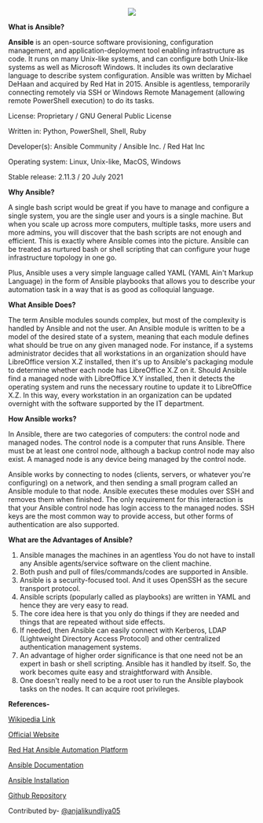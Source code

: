 <p align="center">
  <img src="https://upload.wikimedia.org/wikipedia/commons/2/24/Ansible_logo.svg" />
</p>

**What is Ansible?**

**Ansible** is an open-source software provisioning, configuration management, and application-deployment tool enabling infrastructure as code. It runs on many Unix-like systems, and can configure both Unix-like systems as well as Microsoft Windows. It includes its own declarative language to describe system configuration. Ansible was written by Michael DeHaan and acquired by Red Hat in 2015. Ansible is agentless, temporarily connecting remotely via SSH or Windows Remote Management (allowing remote PowerShell execution) to do its tasks.

License: Proprietary / GNU General Public License

Written in: Python, PowerShell, Shell, Ruby

Developer(s): Ansible Community / Ansible Inc. / Red Hat Inc

Operating system: Linux, Unix-like, MacOS, Windows

Stable release: 2.11.3 / 20 July 2021

**Why Ansible?**

A single bash script would be great if you have to manage and configure a single system, you are the single user and yours is a single machine. But when you scale up across more computers, multiple tasks, more users and more admins, you will discover that the bash scripts are not enough and efficient. This is exactly where Ansible comes into the picture. Ansible can be treated as nurtured bash or shell scripting that can configure your huge infrastructure topology in one go.

Plus, Ansible uses a very simple language called YAML (YAML Ain&#39;t Markup Language) in the form of Ansible playbooks that allows you to describe your automation task in a way that is as good as colloquial language.

**What Ansible Does?**

The term Ansible modules sounds complex, but most of the complexity is handled by Ansible and not the user. An Ansible module is written to be a model of the desired state of a system, meaning that each module defines what should be true on any given managed node. For instance, if a systems administrator decides that all workstations in an organization should have LibreOffice version X.Z installed, then it&#39;s up to Ansible&#39;s packaging module to determine whether each node has LibreOffice X.Z on it. Should Ansible find a managed node with LibreOffice X.Y installed, then it detects the operating system and runs the necessary routine to update it to LibreOffice X.Z. In this way, every workstation in an organization can be updated overnight with the software supported by the IT department.

**How Ansible works?**

In Ansible, there are two categories of computers: the control node and managed nodes. The control node is a computer that runs Ansible. There must be at least one control node, although a backup control node may also exist. A managed node is any device being managed by the control node.

Ansible works by connecting to nodes (clients, servers, or whatever you&#39;re configuring) on a network, and then sending a small program called an Ansible module to that node. Ansible executes these modules over SSH and removes them when finished. The only requirement for this interaction is that your Ansible control node has login access to the managed nodes. SSH keys are the most common way to provide access, but other forms of authentication are also supported.

**What are the Advantages of Ansible?**

1. Ansible manages the machines in an agentless You do not have to install any Ansible agents/service software on the client machine.
2. Both push and pull of files/commands/codes are supported in Ansible.
3. Ansible is a security-focused tool. And it uses OpenSSH as the secure transport protocol.
4. Ansible scripts (popularly called as playbooks) are written in YAML and hence they are very easy to read.
5. The core idea here is that you only do things if they are needed and things that are repeated without side effects.
6. If needed, then Ansible can easily connect with Kerberos, LDAP (Lightweight Directory Access Protocol) and other centralized authentication management systems.
7. An advantage of higher order significance is that one need not be an expert in bash or shell scripting. Ansible has it handled by itself. So, the work becomes quite easy and straightforward with Ansible.
8. One doesn&#39;t really need to be a root user to run the Ansible playbook tasks on the nodes. It can acquire root privileges.

**References-**

[Wikipedia Link](https://en.wikipedia.org/wiki/Ansible_(software))

[Official Website](https://www.ansible.com/)

[Red Hat Ansible Automation Platform](https://www.redhat.com/en/technologies/management/ansible)

[Ansible Documentation](https://docs.ansible.com/)

[Ansible Installation](https://devdocs.io/ansible~2.11/installation_guide/intro_installation)

[Github Repository](https://github.com/ansible/ansible)

Contributed by- [@anjalikundliya05](https://github.com/anjali-kundliya05)
